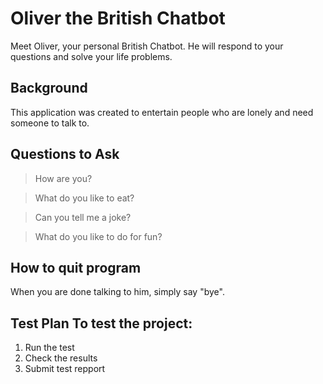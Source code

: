 # Oliver the British Chatbot

Meet Oliver, your personal British Chatbot. He will respond to your questions and solve your life problems.

## Background

This application was created to entertain people who are lonely and need someone to talk to. 

## Questions to Ask

>How are you?

>What do you like to eat?

>Can you tell me a joke?

>What do you like to do for fun?


## How to quit program

When you are done talking to him, simply say "bye". 


## Test Plan To test the project: 
1. Run the test 
2. Check the results
3. Submit test repport